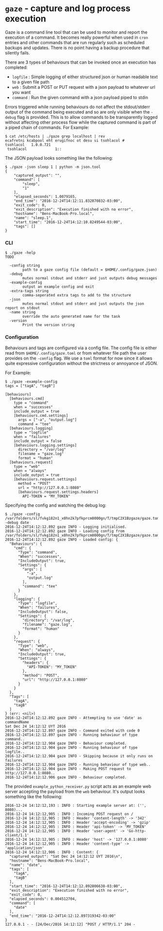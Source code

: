 # `gaze` - capture and log process execution
Gaze is a command line tool that can be used to monitor and report the execution of a command. It becomes really
powerful when used in `cron` entries and other commands that are run regularly such as scheduled backups and
updates. There is no point having a backup procedure that silently fails.

There are 3 types of behaviours that can be invoked once an execution has completed:
- `logfile` : Simple logging of either structured json or human readable text to a given file path
- `web` : Submit a POST or PUT request with a json payload to whatever url you want
- `command` : Run the given command with a json payload piped to stdin

Errors triggered while running behaviours do not affect the stdout/stderr output of the
command being executed and so are only visible when the `-debug` flag is provided. This is to allow commands to be
transparently logged without affecting other process flow while the captured command is part of a piped chain of
commands. For Example:

```
$ cat /etc/hosts | ./gaze grep localhost | rev
ecafretni kcabpool eht erugifnoc ot desu si tsohlacol #
tsohlacol	1.0.0.721
 tsohlacol             1::
```

The JSON payload looks something like the following:

```
$ ./gaze -json sleep 1 | python -m json.tool
{
    "captured_output": "",
    "command": [
        "sleep",
        "1"
    ],
    "elapsed_seconds": 1.0079165,
    "end_time": "2016-12-24T14:12:11.832870832-03:00",
    "exit_code": 0,
    "exit_description": "Execution finished with no error",
    "hostname": "Bens-MacBook-Pro.local",
    "name": "sleep.1",
    "start_time": "2016-12-24T14:12:10.8249544-03:00",
    "tags": []
}
```

### CLI

```
$ ./gaze -help
TODO

  -config string
    	path to a gaze config file (default = $HOME/.config/gaze.json)
  -debug
    	mutes normal stdout and stderr and just outputs debug messages
  -example-config
    	output an example config and exit
  -extra-tags string
    	comma-seperated extra tags to add to the structure
  -json
    	mutes normal stdout and stderr and just outputs the json report on stdout
  -name string
    	override the auto generated name for the task
  -version
    	Print the version string
```

### Configuration

Behaviours and tags are configured via a config file. The config file is either read from 
`$HOME/.config/gaze.toml` or from whatever file path the user provides on the `-config` flag. We use a `toml` 
format for now since it allows quite expressive configuration without the strictness or annoyance of JSON.

For Example:

```
$ ./gaze -example-config
tags = ["tagA", "tagB"]

[behaviours]
  [behaviours.cmd]
    type = "command"
    when = "successes"
    include_output = true
    [behaviours.cmd.settings]
      args = ["-a", "output.log"]
      command = "tee"
  [behaviours.logging]
    type = "logfile"
    when = "failures"
    include_output = false
    [behaviours.logging.settings]
      directory = "/var/log"
      filename = "gaze.log"
      format = "human"
  [behaviours.request]
    type = "web"
    when = "always"
    include_output = true
    [behaviours.request.settings]
      method = "POST"
      url = "http://127.0.0.1:8080"
      [behaviours.request.settings.headers]
        API-TOKEN = "MY_TOKEN"
```

Specifying the config and watching the debug log:
```
$ ./gaze -config /var/folders/sl/fvkg182n1_x0hn2k7pfkprcm0000gn/T/tmpC2X1Bzgaze/gaze.toml -debug date
2016-12-24T14:12:12.892 gaze INFO - Logging initialised.
2016-12-24T14:12:12.892 gaze INFO - Loading config from /var/folders/sl/fvkg182n1_x0hn2k7pfkprcm0000gn/T/tmpC2X1Bzgaze/gaze.toml
2016-12-24T14:12:12.892 gaze INFO - Loaded config: {
  "Behaviours": {
    "cmd": {
      "Type": "command",
      "When": "successes",
      "IncludeOutput": true,
      "Settings": {
        "args": [
          "-a",
          "output.log"
        ],
        "command": "tee"
      }
    },
    "logging": {
      "Type": "logfile",
      "When": "failures",
      "IncludeOutput": false,
      "Settings": {
        "directory": "/var/log",
        "filename": "gaze.log",
        "format": "human"
      }
    },
    "request": {
      "Type": "web",
      "When": "always",
      "IncludeOutput": true,
      "Settings": {
        "headers": {
          "API-TOKEN": "MY_TOKEN"
        },
        "method": "POST",
        "url": "http://127.0.0.1:8080"
      }
    }
  },
  "Tags": [
    "tagA",
    "tagB"
  ]
} (err: <nil>)
2016-12-24T14:12:12.892 gaze INFO - Attempting to use 'date' as commandName
Sat Dec 24 14:12:12 UYT 2016
2016-12-24T14:12:12.897 gaze INFO - Command exited with code 0
2016-12-24T14:12:12.897 gaze INFO - Running behaviour of type command..
2016-12-24T14:12:12.904 gaze INFO - Behaviour completed.
2016-12-24T14:12:12.904 gaze INFO - Running behaviour of type logfile..
2016-12-24T14:12:12.904 gaze INFO - Skipping because it only runs on failures
2016-12-24T14:12:12.904 gaze INFO - Running behaviour of type web..
2016-12-24T14:12:12.904 gaze INFO - Making POST request to http://127.0.0.1:8080..
2016-12-24T14:12:12.906 gaze INFO - Behaviour completed.
```

The provided `example_python_receiver.py` script acts as an example web server accepting the payload from the 
`web` behaviour. It's output looks something like the following:

```
2016-12-24 14:12:12,193 : INFO : Starting example server at: ('', 8080)...
2016-12-24 14:12:12,905 : INFO : Incoming POST request on /
2016-12-24 14:12:12,905 : INFO : Header 'content-length' -> '342'
2016-12-24 14:12:12,905 : INFO : Header 'accept-encoding' -> 'gzip'
2016-12-24 14:12:12,905 : INFO : Header 'api-token' -> 'MY_TOKEN'
2016-12-24 14:12:12,905 : INFO : Header 'user-agent' -> 'Go-http-client/1.1'
2016-12-24 14:12:12,905 : INFO : Header 'host' -> '127.0.0.1:8080'
2016-12-24 14:12:12,905 : INFO : Header 'content-type' -> 'application/json'
2016-12-24 14:12:12,906 : INFO : Content: {
  "captured_output": "Sat Dec 24 14:12:12 UYT 2016\n", 
  "hostname": "Bens-MacBook-Pro.local", 
  "name": "date", 
  "tags": [
    "tagA", 
    "tagB"
  ], 
  "start_time": "2016-12-24T14:12:12.892806638-03:00", 
  "exit_description": "Execution finished with no error", 
  "exit_code": 0, 
  "elapsed_seconds": 0.004512704, 
  "command": [
    "date"
  ], 
  "end_time": "2016-12-24T14:12:12.897319342-03:00"
}
127.0.0.1 - - [24/Dec/2016 14:12:12] "POST / HTTP/1.1" 204 -

```
